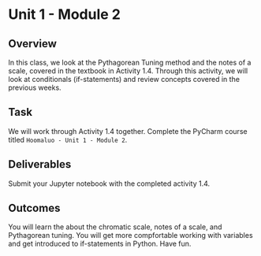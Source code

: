 # Unit 1 - Module 2

## Overview
In this class, we look at the Pythagorean Tuning method and the notes of a scale, covered in the textbook in Activity 1.4. Through this activity, we will look at conditionals (if-statements) and review concepts covered in the previous weeks.

## Task
We will work through Activity 1.4 together.
Complete the PyCharm course titled `Hoomaluo - Unit 1 - Module 2`. 

## Deliverables
Submit your Jupyter notebook with the completed activity 1.4.

## Outcomes
You will learn the about the chromatic scale, notes of a scale, and Pythagorean tuning. You will get more compfortable working with variables and get introduced to if-statements in Python. Have fun.
